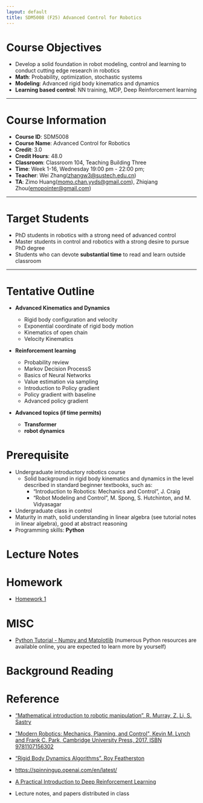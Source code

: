 ```yaml
---
layout: default
title: SDM5008 (F25) Advanced Control for Robotics
---
```

<!-- website address
https://clearlab-sustech.github.io/ACR2025/
-->

# Course Objectives

- Develop a solid foundation in robot modeling, control and learning to conduct cutting edge research in robotics
 - **Math**: Probability, optimization, stochastic systems
 - **Modeling**: Advanced rigid body kinematics and dynamics
 - **Learning based control**: NN training, MDP, Deep Reinforcement learning

----

# Course Information

- **Course ID**: SDM5008
- **Course Name**: Advanced Control for Robotics
- **Credit**: 3.0
- **Credit Hours**: 48.0
- **Classroom**: Classroom 104, Teaching Building Three
- **Time**: Week 1-16, Wednesday 19:00 pm - 22:00 pm;
- **Teacher**: Wei Zhang(zhangw3@sustech.edu.cn)
- **TA**: Zimo Huang(momo.chan.yyds@gmail.com), Zhiqiang Zhou(emopointer@gmail.com)

----

# Target Students  

- PhD students in robotics with a strong need of advanced control
- Master students in control and robotics with a strong desire to pursue PhD degree
- Students who can devote **substantial time** to read and learn outside classroom

----

# Tentative Outline

- **Advanced Kinematics and Dynamics**
  - Rigid body configuration and velocity
  - Exponential coordinate of rigid body motion
  - Kinematics of open chain
  - Velocity Kinematics

- **Reinforcement learning**
   - Probability review
   - Markov Decision ProcessS
   - Basics of Neural Networks
   - Value estimation via sampling
   - Introduction to Policy gradient
   - Policy gradient with baseline
   - Advanced policy gradient

- **Advanced topics (if time permits)**
   - **Transformer**
   - **robot dynamics**

# Prerequisite
- Undergraduate introductory robotics course
  - Solid background in rigid body kinematics and dynamics in the level described in standard beginner textbooks, such as:
    - “Introduction to Robotics: Mechanics and Control”, J. Craig
    - “Robot Modeling and Control”, M. Spong, S. Hutchinton, and M. Vidyasagar
- Undergraduate class in control
- Maturity in math, solid understanding in linear algebra (see tutorial notes in linear algebra), good at abstract reasoning
- Programming skills: **Python**

# Lecture Notes



# Homework
- [Homework 1](./homework/hw1_F2.pdf)


# MISC
- [Python Tutorial - Numpy and Matplotlib](./misc/Tutorial_Python_Numpy_and_Matplotlib.ipynb) (numerous Python resources are available online, you are expected to learn more by yourself)


# Background Reading



# Reference
- [“Mathematical introduction to robotic manipulation”, R. Murray, Z. Li, S. Sastry](https://www.cds.caltech.edu/~murray/books/MLS/pdf/mls94-complete.pdf)
- ["Modern Robotics: Mechanics, Planning, and Control", Kevin M. Lynch and Frank C. Park, Cambridge University Press, 2017, ISBN 9781107156302](https://hades.mech.northwestern.edu/index.php/Modern_Robotics)
- [“Rigid Body Dynamics Algorithms”, Roy Featherston](https://www.springer.com/gp/book/9780387743141)
- https://spinningup.openai.com/en/latest/
- [A Practical Introduction to Deep Reinforcement Learning](https://arxiv.org/abs/2505.08295)

- Lecture notes, and papers distributed in class

